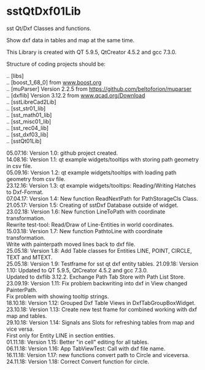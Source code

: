 # sstQtDxf01Lib

sst Qt/Dxf Classes and functions.

Show dxf data in tables and map at the same time.

This Library is created with QT 5.9.5, QtCreator 4.5.2 and gcc 7.3.0.

Structure of coding projects should be:

.. [libs]  <BR>
.. [boost_1_68_0]  from www.boost.org <BR>
.. [muParser]  Version 2.2.5 from https://github.com/beltoforion/muparser <BR>
.. [dxflib]  Version 3.12.2 from www.qcad.org/Download <BR>
.. [sstLibreCad2Lib] <BR>
.. [sst_str01_lib]  <BR>
.. [sst_math01_lib]  <BR>
.. [sst_misc01_lib]  <BR>
.. [sst_rec04_lib]  <BR>
.. [sst_dxf03_lib]  <BR>
.. [sstQt01Lib]  <BR>

05.07.16: Version 1.0: github project created. <BR>
14.08.16: Version 1.1: qt example widgets/tooltips with storing path geometry in csv file. <BR>
05.09.16: Version 1.2: qt example widgets/tooltips with loading path geometry from csv file. <BR>
23.12.16: Version 1.3: qt example widgets/tooltips: Reading/Writing Hatches to Dxf-Format. <BR>
07.04.17: Version 1.4: New function ReadNextPath for PathStorageCls Class. <BR>
21.05.17: Version 1.5: Creating of sstDxf Database outside of widget. <BR>
23.02.18: Version 1.6: New function LineToPath with coordinate transformation. <BR>
                       Rewrite test-tool: Read/Draw of Line-Entities in world coordinates. <BR>
15.03.18: Version 1.7: New function PathtoLine with coordinate transformation. <BR>
                       Write with painterpath moved lines back to dxf file. <BR>
25.05.18: Version 1.8: Add Table classes for Entities LINE, POINT, CIRCLE, TEXT and MTEXT. <BR>
25.05.18: Version 1.9: Testframe for sst qt dxf entity tables.
21.09.18: Version 1.10: Updated to QT 5.9.5, QtCreator 4.5.2 and gcc 7.3.0. <BR>
                        Updated to dxflib 3.12.2. Exchange Path Tab Store with Path List Store. <BR>
23.09.19: Version 1.11: Fix problem backwriting into dxf in View changed PainterPath. <BR>
                        Fix problem with showing tooltip strings. <BR>
18.10.18: Version 1.12: Grouped Dxf Table Views in DxfTabGroupBoxWidget. <BR>
23.10.18: Version 1.13: Create new test frame for combined working with dxf map and tables. <BR>
29.10.18: Version 1.14: Signals ans Slots for refreshing tables from map and vice versa. <BR>
                        First only for Entity LINE in section entities. <BR>
01.11.18: Version 1.15: Better "in cell" editing for all tables. <BR>
06.11.18: Version 1.16: App TabViewTest: Call with dxf file name. <BR>
16.11.18: Version 1.17: new functions convert path to Circle and viceversa. <BR>
24.11.18: Version 1.18: Correct Convert function for circle. <BR>


